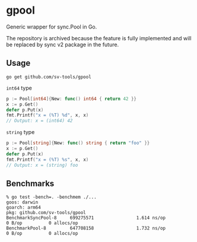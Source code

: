 # gpool

Generic wrapper for sync.Pool in Go.

The repository is archived because the feature is fully implemented and will be replaced by sync v2 package in the future.

## Usage

```shell
go get github.com/sv-tools/gpool
```

`int64` type
```go
p := Pool[int64]{New: func() int64 { return 42 }}
x := p.Get()
defer p.Put(x)
fmt.Printf("x = (%T) %d", x, x)
// Output: x = (int64) 42
```

`string` type
```go
p := Pool[string]{New: func() string { return "foo" }}
x := p.Get()
defer p.Put(x)
fmt.Printf("x = (%T) %s", x, x)
// Output: x = (string) foo
```

## Benchmarks

```shell
% go test -bench=. -benchmem ./...
goos: darwin
goarch: arm64
pkg: github.com/sv-tools/gpool
BenchmarkSyncPool-8     699275571                1.614 ns/op           0 B/op          0 allocs/op
BenchmarkPool-8         647708158                1.732 ns/op           0 B/op          0 allocs/op
```

